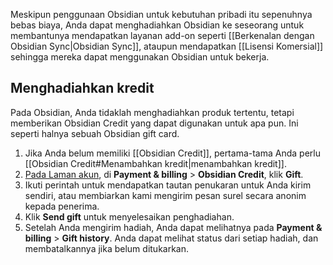 Meskipun penggunaan Obsidian untuk kebutuhan pribadi itu sepenuhnya bebas biaya, Anda dapat menghadiahkan Obsidian ke seseorang untuk membantunya mendapatkan layanan add-on seperti [[Berkenalan dengan Obsidian Sync|Obsidian Sync]], ataupun mendapatkan [[Lisensi Komersial]] sehingga mereka dapat menggunakan Obsidian untuk bekerja.

## Menghadiahkan kredit

Pada Obsidian, Anda tidaklah menghadiahkan produk tertentu, tetapi memberikan Obsidian Credit yang dapat digunakan untuk apa pun. Ini seperti halnya sebuah Obsidian gift card.

1. Jika Anda belum memiliki [[Obsidian Credit]], pertama-tama Anda perlu [[Obsidian Credit#Menambahkan kredit|menambahkan kredit]].
3. [Pada Laman akun](https://obsidian.md/account), di **Payment & billing** > **Obsidian Credit**, klik **Gift**.
3. Ikuti perintah untuk mendapatkan tautan penukaran untuk Anda kirim sendiri, atau membiarkan kami mengirim pesan surel secara anonim kepada penerima.
4. Klik **Send gift** untuk menyelesaikan penghadiahan.
5. Setelah Anda mengirim hadiah, Anda dapat melihatnya pada **Payment & billing** > **Gift history**. Anda dapat melihat status dari setiap hadiah, dan membatalkannya jika belum ditukarkan.